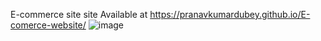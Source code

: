 E-commerce site
site Available at  https://pranavkumardubey.github.io/E-comerce-website/
![image](https://github.com/user-attachments/assets/fb6db2bd-206f-4656-b897-8458af196a8d)

